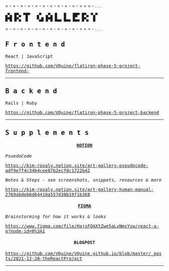 = - = - = - = - = - = - = - = - = - = - = = = - . . .
 ```
 ▄▀▄ █▀▄ ▀█▀   ▄▀  ▄▀▄ █   █   ██▀ █▀▄ ▀▄▀ 
 █▀█ █▀▄  █    ▀▄█ █▀█ █▄▄ █▄▄ █▄▄ █▀▄  █ 
```
= - = - = - = - = - = - = - = - = - = - = = = - . . .
<!--- heading made @ : https://texteditor.com/multiline-text-art/ --->

<samp>
    
## F r o n t e n d

React | JavaScript 

https://github.com/VQuine/flatiron-phase-5-project-frontend-

---

## B a c k e n d

Rails | Ruby 

https://github.com/VQuine/flatiron-phase-5-project-backend

---

## S u p p l e m e n t s
<h4 align="center">
    <a href="https://www.notion.so/">NOTION</a>
</h4>
    
*PsuedoCode*
  
https://kim-rosaly.notion.site/art-gallery-pseudocode-adf9e7f4c34b4cee87b2ecf0c1722b42  

*Notes & Steps - see screenshots, snippets, resources & more*
  
https://kim-rosaly.notion.site/art-gallery-human-manual-2769abdeb6d64410a557d38b19f1b368

<h4 align="center">
    <a href="https://www.figma.com/">FIGMA</a>
</h4>

*Brainstorming for how it works & looks*

https://www.figma.com/file/HajsFOAXtZwe5aLvNmsYsw/react-a-g?node-id=0%3A1
    
<h4 align="center">
    BLOGPOST
</h4>
    
https://github.com/VQuine/VQuine.github.io/blob/master/_posts/2021-12-20-theReactProject

---

</samp>
